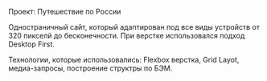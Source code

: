 Проект: Путешествие по России

Одностраничный сайт, который адаптирован под все виды устройств от 320 пикселй до бесконечности. При верстке использовался подход Desktop First.

Технологии, которые использовались: Flexbox верстка, Grid Layot, медиа-запросы, построение структры по БЭМ.




